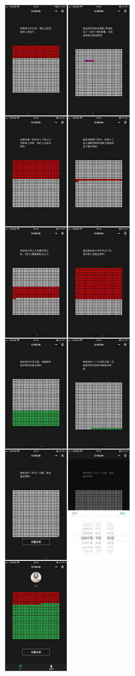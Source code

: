 <img src="imgs/1.png" style="width:200px;" />
<img src="imgs/2.png" style="width:200px;" />
<img src="imgs/3.png" style="width:200px;" />
<img src="imgs/4.png" style="width:200px;" />
<img src="imgs/5.png" style="width:200px;" />
<img src="imgs/6.png" style="width:200px;" />
<img src="imgs/7.png" style="width:200px;" />
<img src="imgs/8.png" style="width:200px;" />
<img src="imgs/9.png" style="width:200px;" />
<img src="imgs/10.png" style="width:200px;" />
<img src="imgs/11.png" style="width:200px;" />
